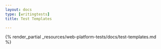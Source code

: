 ```yaml
---
layout: docs
type: [writingtests]
title: Test Templates

---
```


{% render_partial _resources/web-platform-tests/docs/test-templates.md %}
